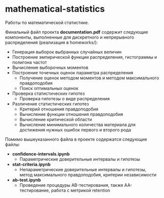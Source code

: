 # mathematical-statistics

Работы по математической статистике.

Финальный файл проекта **documentation.pdf** содержит следующие компоненты, выполненные для дискретного и непрерывного распределения (реализация в homeworks/):
- Генерация выборок выбранных случайных величин
- Построение эмпирической функции распределения, гистограммы и полигона частот
- Вычисление выборочных моментов
- Построение точечных оценок параметра распределения
    - Получение оценок методом моментов и методом максимального правдоподобия
    - Поиск оптимальных оценок
- Проверка статистических гипотез
    - Проверка гипотезы о виде распределения
- Различение статистических гипотез
    - Критерий отношения правдоподобия
    - Вычисление функции отношения правдоподобия
    - Вычисление критической области
    - Вычисление минимального количества материала для достижения нужных ошибок первого и второго рода

Помимо вышeуказанного файла в проекте содержатся следующие файлы:
- **confidence-intervals.ipynb**
    - Параметрические доверительные интервалы и гипотезы
- **stat-criteria.ipynb**
    - Непараметрические доверительные интервалы и гипотезы, метод максимального правдоподобия, критерии независимости
- **ab-test.ipynb**
    - Проведение процедуры AB-тестирования, также AA-тестирование, работа с метрикой retention

